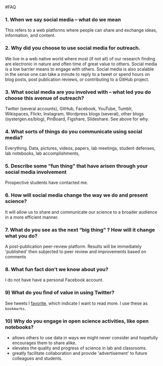 #FAQ


### 1. When we say social media – what do we mean

This refers to a web platforms where people can share and exchange ideas, information, and content. 


### 2. Why did you choose to use social media for outreach.

We live in a web native world where most (if not all) of our research finding are electronic in nature and often time of great value to others. Social media is a low barrier means to engage with others. Social media is also scalable in the sense one can take a minute to reply to a tweet or spend hours on blog posts, post publication reviews, or contributing to a GitHub project. 

### 3. What social media are you involved with – what led you do choose this avenue of outreach?

Twitter (several accounts), GitHub, Facebook, YouTube, Tumblr, Wikispaces, Flickr, Instagram, Wordpress blogs (several), other blogs (oystergen.es/blog), PinBoard, Figshare, Slideshare.  See above for why.

### 4. What sorts of things do you communicate using social media?

Everything. Data, pictures, videos, papers, lab meetings, student defenses, lab notebooks, lab accomplishments, 

### 5. Describe some “fun thing” that have arisen through your social media involvement

Prospective students have contacted me.

### 6. How will social media change the way we do and present science?

It will allow us to share and communicate our science to a broader audience in a more efficient manner. 

### 7. What do you see as the next “big thing” ? How will it change what you do?

A post-publication peer-review platform. Results will be immediately 'published' then subjected to peer review and improvements based on comments

### 8. What fun fact don’t we know about you?

I do not have have a personal Facebook account. 


### 9) What do you find of value in using Twitter?
See tweets I [favorite](https://twitter.com/sr320/favorites), which indicate I want to read more. I use these as `bookmarks`.



### 10) Why do you engage in open science activities, like open notebooks?
- allows others to use data in ways we might never consider and hopefully encourages them to share alike.
- elevates the quality and progress of science in lab and classrooms.
- greatly facilitate collaboration and provide 'advertisement' to future colleagues and students.

